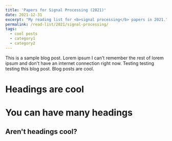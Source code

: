 ```yaml
---
title: 'Papers for Signal Processing (2021)'
date: 2021-12-31
excerpt: "My reading list for <b>signal processing</b> papers in 2021."
permalink: /read-list/2021/signal-processing/
tags:
  - cool posts
  - category1
  - category2
---
```


This is a sample blog post. Lorem ipsum I can't remember the rest of lorem ipsum and don't have an internet connection right now. Testing testing testing this blog post. Blog posts are cool.

Headings are cool
======

You can have many headings
======

Aren't headings cool?
------